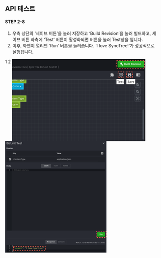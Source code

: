 ## API 테스트

#### STEP 2-8

1. 우측 상단의 ‘세이브 버튼’을 눌러 저장하고 ‘Build Revision’을 눌러 빌드하고, 세이브 버튼 좌측에 ‘Test’ 버튼이 활성화되면 버튼을 눌러 Test창을 엽니다.
2. 이후, 화면이 열리면 ‘Run’ 버튼을 눌러줍니다. ‘I love SyncTree!’가 성공적으로 실행됩니다.

<div class='img-container'>
    <span style='top: -36px;left: 0px;'>1</span>
    <span style='top: -36px;left: 440px;'>2</span>
    <img src='../../img/howtouse/step2-8-1.png' style='vertical-align: top;' />
    <img src='../../img/howtouse/step2-8-2.png' style='height: 362px;' />
</div>
